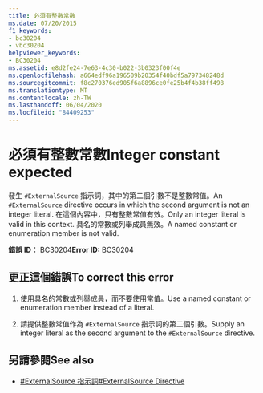 ```yaml
---
title: 必須有整數常數
ms.date: 07/20/2015
f1_keywords:
- bc30204
- vbc30204
helpviewer_keywords:
- BC30204
ms.assetid: e8d2fe24-7e63-4c30-b022-3b0323f00f4e
ms.openlocfilehash: a664edf96a196509b20354f40bdf5a797348248d
ms.sourcegitcommit: f8c270376ed905f6a8896ce0fe25b4f4b38ff498
ms.translationtype: MT
ms.contentlocale: zh-TW
ms.lasthandoff: 06/04/2020
ms.locfileid: "84409253"
---
```

# <a name="integer-constant-expected"></a><span data-ttu-id="253bb-102">必須有整數常數</span><span class="sxs-lookup"><span data-stu-id="253bb-102">Integer constant expected</span></span>
<span data-ttu-id="253bb-103">發生 `#ExternalSource` 指示詞，其中的第二個引數不是整數常值。</span><span class="sxs-lookup"><span data-stu-id="253bb-103">An `#ExternalSource` directive occurs in which the second argument is not an integer literal.</span></span> <span data-ttu-id="253bb-104">在這個內容中，只有整數常值有效。</span><span class="sxs-lookup"><span data-stu-id="253bb-104">Only an integer literal is valid in this context.</span></span> <span data-ttu-id="253bb-105">具名的常數或列舉成員無效。</span><span class="sxs-lookup"><span data-stu-id="253bb-105">A named constant or enumeration member is not valid.</span></span>  
  
 <span data-ttu-id="253bb-106">**錯誤 ID︰** BC30204</span><span class="sxs-lookup"><span data-stu-id="253bb-106">**Error ID:** BC30204</span></span>  
  
## <a name="to-correct-this-error"></a><span data-ttu-id="253bb-107">更正這個錯誤</span><span class="sxs-lookup"><span data-stu-id="253bb-107">To correct this error</span></span>  
  
1. <span data-ttu-id="253bb-108">使用具名的常數或列舉成員，而不要使用常值。</span><span class="sxs-lookup"><span data-stu-id="253bb-108">Use a named constant or enumeration member instead of a literal.</span></span>  
  
2. <span data-ttu-id="253bb-109">請提供整數常值作為 `#ExternalSource` 指示詞的第二個引數。</span><span class="sxs-lookup"><span data-stu-id="253bb-109">Supply an integer literal as the second argument to the `#ExternalSource` directive.</span></span>  
  
## <a name="see-also"></a><span data-ttu-id="253bb-110">另請參閱</span><span class="sxs-lookup"><span data-stu-id="253bb-110">See also</span></span>

- [<span data-ttu-id="253bb-111">#ExternalSource 指示詞</span><span class="sxs-lookup"><span data-stu-id="253bb-111">#ExternalSource Directive</span></span>](../language-reference/directives/externalsource-directive.md)
